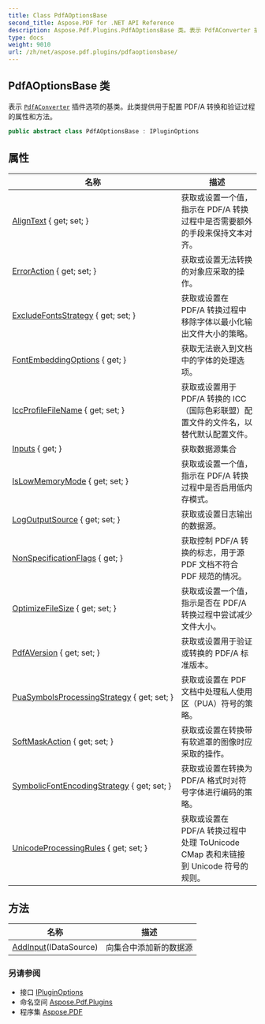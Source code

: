 ```yaml
---
title: Class PdfAOptionsBase
second_title: Aspose.PDF for .NET API Reference
description: Aspose.Pdf.Plugins.PdfAOptionsBase 类。表示 PdfAConverter 插件选项的基类。此类提供用于配置 PDF/A 转换和验证过程的属性和方法。
type: docs
weight: 9010
url: /zh/net/aspose.pdf.plugins/pdfaoptionsbase/
---
```

## PdfAOptionsBase 类

表示 [`PdfAConverter`](../pdfaconverter/) 插件选项的基类。此类提供用于配置 PDF/A 转换和验证过程的属性和方法。

```csharp
public abstract class PdfAOptionsBase : IPluginOptions
```

## 属性

| 名称 | 描述 |
| --- | --- |
| [AlignText](../../aspose.pdf.plugins/pdfaoptionsbase/aligntext/) { get; set; } | 获取或设置一个值，指示在 PDF/A 转换过程中是否需要额外的手段来保持文本对齐。 |
| [ErrorAction](../../aspose.pdf.plugins/pdfaoptionsbase/erroraction/) { get; set; } | 获取或设置无法转换的对象应采取的操作。 |
| [ExcludeFontsStrategy](../../aspose.pdf.plugins/pdfaoptionsbase/excludefontsstrategy/) { get; set; } | 获取或设置在 PDF/A 转换过程中移除字体以最小化输出文件大小的策略。 |
| [FontEmbeddingOptions](../../aspose.pdf.plugins/pdfaoptionsbase/fontembeddingoptions/) { get; } | 获取无法嵌入到文档中的字体的处理选项。 |
| [IccProfileFileName](../../aspose.pdf.plugins/pdfaoptionsbase/iccprofilefilename/) { get; set; } | 获取或设置用于 PDF/A 转换的 ICC（国际色彩联盟）配置文件的文件名，以替代默认配置文件。 |
| [Inputs](../../aspose.pdf.plugins/pdfaoptionsbase/inputs/) { get; } | 获取数据源集合 |
| [IsLowMemoryMode](../../aspose.pdf.plugins/pdfaoptionsbase/islowmemorymode/) { get; set; } | 获取或设置一个值，指示在 PDF/A 转换过程中是否启用低内存模式。 |
| [LogOutputSource](../../aspose.pdf.plugins/pdfaoptionsbase/logoutputsource/) { get; set; } | 获取或设置日志输出的数据源。 |
| [NonSpecificationFlags](../../aspose.pdf.plugins/pdfaoptionsbase/nonspecificationflags/) { get; } | 获取控制 PDF/A 转换的标志，用于源 PDF 文档不符合 PDF 规范的情况。 |
| [OptimizeFileSize](../../aspose.pdf.plugins/pdfaoptionsbase/optimizefilesize/) { get; set; } | 获取或设置一个值，指示是否在 PDF/A 转换过程中尝试减少文件大小。 |
| [PdfAVersion](../../aspose.pdf.plugins/pdfaoptionsbase/pdfaversion/) { get; set; } | 获取或设置用于验证或转换的 PDF/A 标准版本。 |
| [PuaSymbolsProcessingStrategy](../../aspose.pdf.plugins/pdfaoptionsbase/puasymbolsprocessingstrategy/) { get; set; } | 获取或设置在 PDF 文档中处理私人使用区（PUA）符号的策略。 |
| [SoftMaskAction](../../aspose.pdf.plugins/pdfaoptionsbase/softmaskaction/) { get; set; } | 获取或设置在转换带有软遮罩的图像时应采取的操作。 |
| [SymbolicFontEncodingStrategy](../../aspose.pdf.plugins/pdfaoptionsbase/symbolicfontencodingstrategy/) { get; set; } | 获取或设置在转换为 PDF/A 格式时对符号字体进行编码的策略。 |
| [UnicodeProcessingRules](../../aspose.pdf.plugins/pdfaoptionsbase/unicodeprocessingrules/) { get; set; } | 获取或设置在 PDF/A 转换过程中处理 ToUnicode CMap 表和未链接到 Unicode 符号的规则。 |

## 方法

| 名称 | 描述 |
| --- | --- |
| [AddInput](../../aspose.pdf.plugins/pdfaoptionsbase/addinput/)(IDataSource) | 向集合中添加新的数据源 |

### 另请参阅

* 接口 [IPluginOptions](../ipluginoptions/)
* 命名空间 [Aspose.Pdf.Plugins](../../aspose.pdf.plugins/)
* 程序集 [Aspose.PDF](../../)